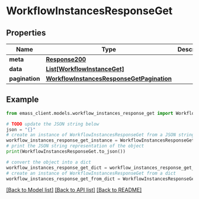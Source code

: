 # WorkflowInstancesResponseGet


## Properties

Name | Type | Description | Notes
------------ | ------------- | ------------- | -------------
**meta** | [**Response200**](Response200.md) |  | [optional] 
**data** | [**List[WorkflowInstanceGet]**](WorkflowInstanceGet.md) |  | [optional] 
**pagination** | [**WorkflowInstancesResponseGetPagination**](WorkflowInstancesResponseGetPagination.md) |  | [optional] 

## Example

```python
from emass_client.models.workflow_instances_response_get import WorkflowInstancesResponseGet

# TODO update the JSON string below
json = "{}"
# create an instance of WorkflowInstancesResponseGet from a JSON string
workflow_instances_response_get_instance = WorkflowInstancesResponseGet.from_json(json)
# print the JSON string representation of the object
print(WorkflowInstancesResponseGet.to_json())

# convert the object into a dict
workflow_instances_response_get_dict = workflow_instances_response_get_instance.to_dict()
# create an instance of WorkflowInstancesResponseGet from a dict
workflow_instances_response_get_from_dict = WorkflowInstancesResponseGet.from_dict(workflow_instances_response_get_dict)
```
[[Back to Model list]](../README.md#documentation-for-models) [[Back to API list]](../README.md#documentation-for-api-endpoints) [[Back to README]](../README.md)


